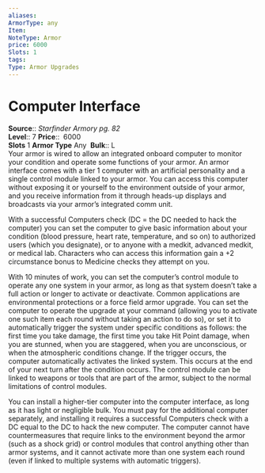 ```yaml
---
aliases: 
ArmorType: any
Item:
NoteType: Armor
price: 6000
Slots: 1
tags: 
Type: Armor Upgrades
---
```


# Computer Interface

**Source**:: _Starfinder Armory pg. 82_  
**Level**:: 7
**Price**::  6000  
**Slots** 1 **Armor Type** Any 
**Bulk**:: L  
Your armor is wired to allow an integrated onboard computer to monitor your condition and operate some functions of your armor. An armor interface comes with a tier 1 computer with an artificial personality and a single control module linked to your armor. You can access this computer without exposing it or yourself to the environment outside of your armor, and you receive information from it through heads-up displays and broadcasts via your armor’s integrated comm unit.  
  
With a successful Computers check (DC = the DC needed to hack the computer) you can set the computer to give basic information about your condition (blood pressure, heart rate, temperature, and so on) to authorized users (which you designate), or to anyone with a medkit, advanced medkit, or medical lab. Characters who can access this information gain a +2 circumstance bonus to Medicine checks they attempt on you.  
  
With 10 minutes of work, you can set the computer’s control module to operate any one system in your armor, as long as that system doesn’t take a full action or longer to activate or deactivate. Common applications are environmental protections or a force field armor upgrade. You can set the computer to operate the upgrade at your command (allowing you to activate one such item each round without taking an action to do so), or set it to automatically trigger the system under specific conditions as follows: the first time you take damage, the first time you take Hit Point damage, when you are stunned, when you are staggered, when you are unconscious, or when the atmospheric conditions change. If the trigger occurs, the computer automatically activates the linked system. This occurs at the end of your next turn after the condition occurs. The control module can be linked to weapons or tools that are part of the armor, subject to the normal limitations of control modules.  
  
You can install a higher-tier computer into the computer interface, as long as it has light or negligible bulk. You must pay for the additional computer separately, and installing it requires a successful Computers check with a DC equal to the DC to hack the new computer. The computer cannot have countermeasures that require links to the environment beyond the armor (such as a shock grid) or control modules that control anything other than armor systems, and it cannot activate more than one system each round (even if linked to multiple systems with automatic triggers).
